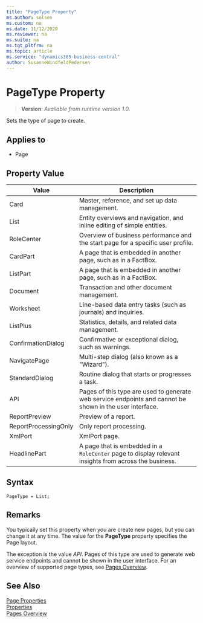 ```yaml
---
title: "PageType Property"
ms.author: solsen
ms.custom: na
ms.date: 11/12/2020
ms.reviewer: na
ms.suite: na
ms.tgt_pltfrm: na
ms.topic: article
ms.service: "dynamics365-business-central"
author: SusanneWindfeldPedersen
---
```

[//]: # (START>DO_NOT_EDIT)
[//]: # (IMPORTANT:Do not edit any of the content between here and the END>DO_NOT_EDIT.)
[//]: # (Any modifications should be made in the .xml files in the ModernDev repo.)
# PageType Property
> **Version**: _Available from runtime version 1.0._

Sets the type of page to create.

## Applies to
-   Page

## Property Value

|Value|Description|
|-----------|---------------------------------------|
|Card|Master, reference, and set up data management.|
|List|Entity overviews and navigation, and inline editing of simple entities.|
|RoleCenter|Overview of business performance and the start page for a specific user profile.|
|CardPart|A page that is embedded in another page, such as in a FactBox.|
|ListPart|A page that is embedded in another page, such as in a FactBox.|
|Document|Transaction and other document management.|
|Worksheet|Line-based data entry tasks (such as journals) and inquiries.|
|ListPlus|Statistics, details, and related data management.|
|ConfirmationDialog|Confirmative or exceptional dialog, such as warnings.|
|NavigatePage|Multi-step dialog (also known as a "Wizard").|
|StandardDialog|Routine dialog that starts or progresses a task.|
|API|Pages of this type are used to generate web service endpoints and cannot be shown in the user interface.|
|ReportPreview|Preview of a report.|
|ReportProcessingOnly|Only report processing.|
|XmlPort|XmlPort page.|
|HeadlinePart|A page that is embedded in a `RoleCenter` page to display relevant insights from across the business.|
[//]: # (IMPORTANT: END>DO_NOT_EDIT)

## Syntax

```AL
PageType = List;
```

## Remarks  

You typically set this property when you are create new pages, but you can change it at any time. The value for the **PageType** property specifies the Page layout.

The exception is the value *API*. Pages of this type are used to generate web service endpoints and cannot be shown in the user interface. For an overview of supported page types, see [Pages Overview](../devenv-pages-overview.md).

## See Also  

[Page Properties](devenv-page-properties.md)  
[Properties](devenv-properties.md)  
[Pages Overview](../devenv-pages-overview.md)  